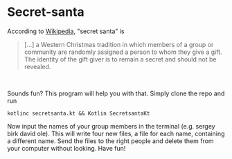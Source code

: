 # Secret-santa
According to [Wikipedia](https://en.wikipedia.org/wiki/Secret_Santa), "secret santa" is
> [...] a Western Christmas tradition in which members of a group or community are randomly assigned a person to whom they give a gift. The identity of the gift giver is to remain a secret and should not be revealed.
>
<br/>

Sounds fun? This program will help you with that. Simply clone the repo and run
```
kotlinc secretsanta.kt && Kotlin SecretsantaKt
```
Now input the names of your group members in the terminal (e.g. sergey birk david ole). This will write four new files, a file for each name, containing a different name. Send the files to the right people and delete them from your computer without looking. Have fun!
